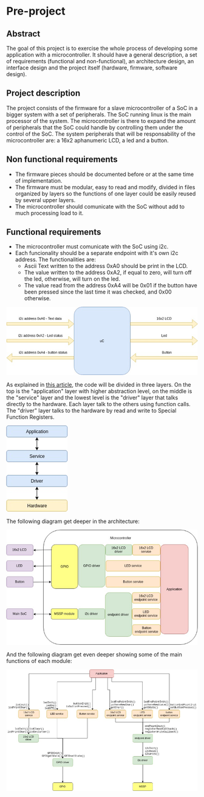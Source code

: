 # Pre-project #

## Abstract ##

The goal of this project is to exercise the whole process of developing some application with a microcontroller. It should have a general description, a set of requirements (functional and non-functional), an architecture design, an interface design and the project itself (hardware, firmware, software design).

## Project description ##

The project consists of the firmware for a slave microcontroller of a SoC in a bigger system with a set of peripherals. The SoC running linux is the main processor of the system. The microcontroller is there to expand the amount of peripherals that the SoC could handle by controlling them under the control of the SoC. The system peripherals that will be responsability of the microcontroller are: a 16x2 aphanumeric LCD, a led and a button.

## Non functional requirements ##

 - The firmware pieces should be documented before or at the same time of implementation.
 - The firmware must be modular, easy to read and modify, divided in files organized by layers so the functions of one layer could be easily reused by several upper layers.
 - The microcontroller should comunicate with the SoC without add to much processing load to it.

## Functional requirements ##

 - The microcontroller must comunicate with the SoC using i2c.
 - Each funcionality should be a separate endpoint with it's own i2c address. The functionalities are:
    - Ascii Text written to the address 0xA0 should be print in the LCD.
    - The value written to the address 0xA2, if equal to zero, will turn off the led, otherwise, will turn on the led. 
    - The value read from the address 0xA4 will be 0x01 if the button have been pressed since the last time it was checked, and 0x00 otherwise.

![Architecture1](images/arch_1.jpg)

As explained in [this article](https://www.embarcados.com.br/arquitetura-de-software-em-sistemas-embarcados/), the code will be divided in three layers. On the top is the "application" layer with higher abstraction level, on the middle is the "service" layer and the lowest level is the "driver" layer that talks directly to the hardware. Each layer talk to the others using function calls. The "driver" layer talks to the hardware by read and write to Special Function Registers.

![Architecture2](images/arch_2.jpg)

The following diagram get deeper in the architecture:

![Architecture3](images/arch_3.jpg)

And the following diagram get even deeper showing some of the main functions of each module:

![Architecture4](images/arch_4.jpg)

